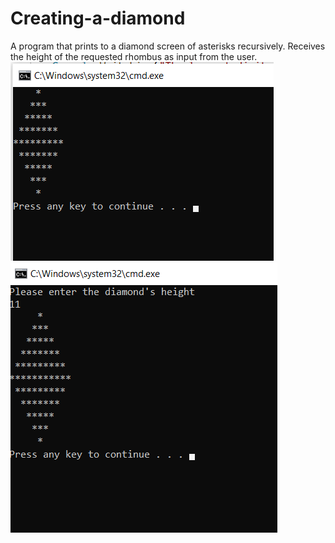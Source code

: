 # Creating-a-diamond
A program that prints to a diamond screen of asterisks recursively. Receives the height of the requested rhombus as input from the user.
![such as running of program 1](https://github.com/NavaSasson/Creating-a-diamond/blob/main/such%20as%20running1.png)
![such as running of program 2](https://github.com/NavaSasson/Creating-a-diamond/blob/main/such%20as%20running2.png)
